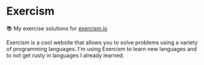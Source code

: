 # Exercism
📚 My exercise solutions for [exercism.io](https://exercism.io)

Exercism is a cool website that allows you to solve problems using a variety of programming languages.
I'm using Exercism to learn new languages and to not get rusty in languages I already learned.
